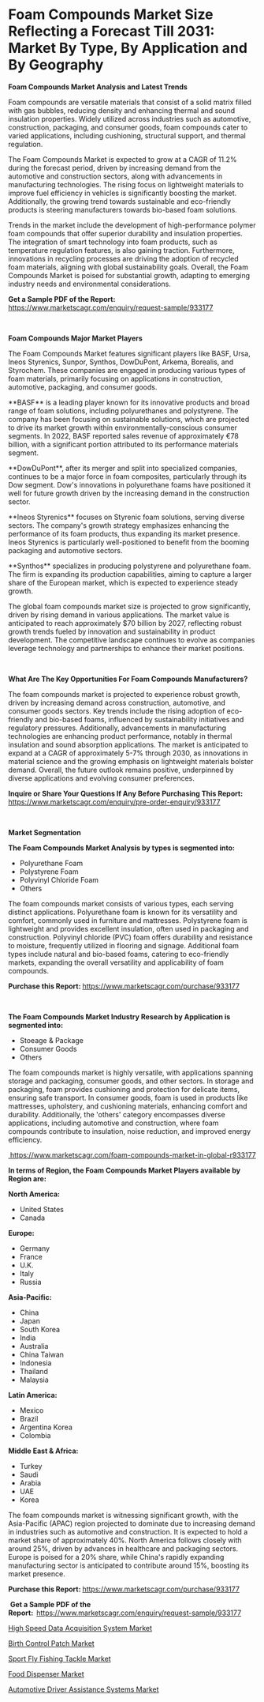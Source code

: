 <p><h1>Foam Compounds Market Size Reflecting a Forecast Till 2031: Market By Type, By Application and By Geography</h1></p><p><strong>Foam Compounds Market Analysis and Latest Trends</strong></p>
<p><p>Foam compounds are versatile materials that consist of a solid matrix filled with gas bubbles, reducing density and enhancing thermal and sound insulation properties. Widely utilized across industries such as automotive, construction, packaging, and consumer goods, foam compounds cater to varied applications, including cushioning, structural support, and thermal regulation.</p><p>The Foam Compounds Market is expected to grow at a CAGR of 11.2% during the forecast period, driven by increasing demand from the automotive and construction sectors, along with advancements in manufacturing technologies. The rising focus on lightweight materials to improve fuel efficiency in vehicles is significantly boosting the market. Additionally, the growing trend towards sustainable and eco-friendly products is steering manufacturers towards bio-based foam solutions.</p><p>Trends in the market include the development of high-performance polymer foam compounds that offer superior durability and insulation properties. The integration of smart technology into foam products, such as temperature regulation features, is also gaining traction. Furthermore, innovations in recycling processes are driving the adoption of recycled foam materials, aligning with global sustainability goals. Overall, the Foam Compounds Market is poised for substantial growth, adapting to emerging industry needs and environmental considerations.</p></p>
<p><strong>Get a Sample PDF of the Report:&nbsp;</strong> <a href="https://www.marketscagr.com/enquiry/request-sample/933177">https://www.marketscagr.com/enquiry/request-sample/933177</a></p>
<p>&nbsp;</p>
<p><strong>Foam Compounds Major Market Players</strong></p>
<p><p>The Foam Compounds Market features significant players like BASF, Ursa, Ineos Styrenics, Sunpor, Synthos, DowDuPont, Arkema, Borealis, and Styrochem. These companies are engaged in producing various types of foam materials, primarily focusing on applications in construction, automotive, packaging, and consumer goods.</p><p>**BASF** is a leading player known for its innovative products and broad range of foam solutions, including polyurethanes and polystyrene. The company has been focusing on sustainable solutions, which are projected to drive its market growth within environmentally-conscious consumer segments. In 2022, BASF reported sales revenue of approximately €78 billion, with a significant portion attributed to its performance materials segment.</p><p>**DowDuPont**, after its merger and split into specialized companies, continues to be a major force in foam composites, particularly through its Dow segment. Dow's innovations in polyurethane foams have positioned it well for future growth driven by the increasing demand in the construction sector.</p><p>**Ineos Styrenics** focuses on Styrenic foam solutions, serving diverse sectors. The company's growth strategy emphasizes enhancing the performance of its foam products, thus expanding its market presence. Ineos Styrenics is particularly well-positioned to benefit from the booming packaging and automotive sectors.</p><p>**Synthos** specializes in producing polystyrene and polyurethane foam. The firm is expanding its production capabilities, aiming to capture a larger share of the European market, which is expected to experience steady growth.</p><p>The global foam compounds market size is projected to grow significantly, driven by rising demand in various applications. The market value is anticipated to reach approximately $70 billion by 2027, reflecting robust growth trends fueled by innovation and sustainability in product development. The competitive landscape continues to evolve as companies leverage technology and partnerships to enhance their market positions.</p></p>
<p>&nbsp;</p>
<p><strong>What Are The Key Opportunities For Foam Compounds Manufacturers?</strong></p>
<p><p>The foam compounds market is projected to experience robust growth, driven by increasing demand across construction, automotive, and consumer goods sectors. Key trends include the rising adoption of eco-friendly and bio-based foams, influenced by sustainability initiatives and regulatory pressures. Additionally, advancements in manufacturing technologies are enhancing product performance, notably in thermal insulation and sound absorption applications. The market is anticipated to expand at a CAGR of approximately 5-7% through 2030, as innovations in material science and the growing emphasis on lightweight materials bolster demand. Overall, the future outlook remains positive, underpinned by diverse applications and evolving consumer preferences.</p></p>
<p><strong>Inquire or Share Your Questions If Any Before Purchasing This Report:</strong> <a href="https://www.marketscagr.com/enquiry/pre-order-enquiry/933177">https://www.marketscagr.com/enquiry/pre-order-enquiry/933177</a></p>
<p>&nbsp;</p>
<p><strong>Market Segmentation</strong></p>
<p><strong>The Foam Compounds Market Analysis by types is segmented into:</strong></p>
<p><ul><li>Polyurethane Foam</li><li>Polystyrene Foam</li><li>Polyvinyl Chloride Foam</li><li>Others</li></ul></p>
<p><p>The foam compounds market consists of various types, each serving distinct applications. Polyurethane foam is known for its versatility and comfort, commonly used in furniture and mattresses. Polystyrene foam is lightweight and provides excellent insulation, often used in packaging and construction. Polyvinyl chloride (PVC) foam offers durability and resistance to moisture, frequently utilized in flooring and signage. Additional foam types include natural and bio-based foams, catering to eco-friendly markets, expanding the overall versatility and applicability of foam compounds.</p></p>
<p><strong>Purchase this Report:&nbsp;</strong><a href="https://www.marketscagr.com/purchase/933177">https://www.marketscagr.com/purchase/933177</a></p>
<p>&nbsp;</p>
<p><strong>The Foam Compounds Market Industry Research by Application is segmented into:</strong></p>
<p><ul><li>Stoeage & Package</li><li>Consumer Goods</li><li>Others</li></ul></p>
<p><p>The foam compounds market is highly versatile, with applications spanning storage and packaging, consumer goods, and other sectors. In storage and packaging, foam provides cushioning and protection for delicate items, ensuring safe transport. In consumer goods, foam is used in products like mattresses, upholstery, and cushioning materials, enhancing comfort and durability. Additionally, the 'others' category encompasses diverse applications, including automotive and construction, where foam compounds contribute to insulation, noise reduction, and improved energy efficiency.</p></p>
<p><a href="https://www.marketscagr.com/foam-compounds-market-in-global-r933177">&nbsp;https://www.marketscagr.com/foam-compounds-market-in-global-r933177</a></p>
<p><strong>In terms of Region, the Foam Compounds Market Players available by Region are:</strong></p>
<p>
    <p> <strong> North America: </strong>
        <ul>
            <li>United States</li>
            <li>Canada</li>
        </ul>
        </p> 
    <p> <strong> Europe: </strong>
        <ul>
            <li>Germany</li>
            <li>France</li>
            <li>U.K.</li>
            <li>Italy</li>
            <li>Russia</li>
        </ul>
        </p> 
    <p> <strong> Asia-Pacific: </strong>
        <ul>
            <li>China</li>
            <li>Japan</li>
            <li>South Korea</li>
            <li>India</li>
            <li>Australia</li>
            <li>China Taiwan</li>
            <li>Indonesia</li>
            <li>Thailand</li>
            <li>Malaysia</li>
        </ul>
        </p> 
    <p> <strong> Latin America: </strong>
        <ul>
            <li>Mexico</li>
            <li>Brazil</li>
            <li>Argentina Korea</li>
            <li>Colombia</li>
        </ul>
        </p> 
    <p> <strong> Middle East & Africa: </strong>
        <ul>
            <li>Turkey</li>
            <li>Saudi</li>
            <li>Arabia</li>
            <li>UAE</li>
            <li>Korea</li>
        </ul>
    </p>
    </p>
<p><p>The foam compounds market is witnessing significant growth, with the Asia-Pacific (APAC) region projected to dominate due to increasing demand in industries such as automotive and construction. It is expected to hold a market share of approximately 40%. North America follows closely with around 25%, driven by advances in healthcare and packaging sectors. Europe is poised for a 20% share, while China's rapidly expanding manufacturing sector is anticipated to contribute around 15%, boosting its market presence.</p></p>
<p><strong>Purchase this Report: </strong><a href="https://www.marketscagr.com/purchase/933177">https://www.marketscagr.com/purchase/933177</a></p>
<p>&nbsp;<strong>Get a Sample PDF of the Report:&nbsp;&nbsp;</strong><a href="https://www.marketscagr.com/enquiry/request-sample/933177">https://www.marketscagr.com/enquiry/request-sample/933177</a></p>
<p><strong></strong></p>
<p><p><a href="https://www.linkedin.com/pulse/high-speed-data-acquisition-system-market-overview-regional-3r23e?trackingId=onk2mu8%2BSlWFqWaAkWPQGA%3D%3D">High Speed Data Acquisition System Market</a></p><p><a href="https://www.linkedin.com/pulse/birth-control-patch-market-insights-product-type-application-1us6e?trackingId=gaGfLc37SGGN9ehIGCZ9jw%3D%3D">Birth Control Patch Market</a></p><p><a href="https://github.com/gulaimolin/Market-Research-Report-List-6/blob/main/sport-fly-fishing-tackle-market.md">Sport Fly Fishing Tackle Market</a></p><p><a href="https://medium.com/@nguyenthithuyduong355/in-the-food-dispenser-market-the-main-focus-is-on-keeping-costs-low-and-getting-the-most-out-of-683738d49adb">Food Dispenser Market</a></p><p><a href="https://issuu.com/reportprime-2/docs/automotive-driver-assistance-system_9147e7d648c54b">Automotive Driver Assistance Systems Market</a></p></p>